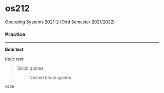 # os212
Operating Systems 2021-2 (Odd Semester 2021/2022)

### Practice
--------------
**Bold text**

*Italic text*

>  Block quotes
>  
>>  Nested block quotes

`code`
